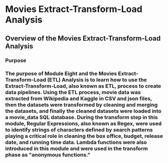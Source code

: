 # Movies Extract-Transform-Load Analysis

## Overview of the Movies Extract-Transform-Load Analysis

### Purpose

### The purpose of Module Eight and the Movies Extract-Transform-Load (ETL) Analysis is to learn how to use the Extract-Transform-Load, also known as ETL, process to create data pipelines.  Using the ETL process, movie data was **extracted** from Wikipedia and Kaggle in CSV and json files, then the datasets were **transformed** by cleaning and merging the datasets, and finally the cleaned datasets were **loaded** into a movie_data SQL database.  During the transform step in this module, Regular Expressions, also known as Regex, were used to identify strings of characters defined by search patterns playing a critical role in cleaning the box office, budget, release date, and running time data.  Lambda functions were also introduced in this module and were used in the transform phase as "anonymous functions."

